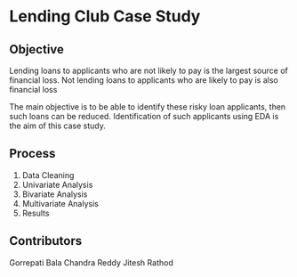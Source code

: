 # Lending Club Case Study
## Objective
Lending loans to applicants who are not likely to pay is the largest source of financial loss. Not lending loans to applicants who are likely to pay is also financial loss

The main objective is to be able to identify these risky loan applicants, then such loans can be reduced. Identification of such applicants using EDA is the aim of this case study.   

## Process

1. Data Cleaning
2. Univariate Analysis
3. Bivariate Analysis
4. Multivariate Analysis
5. Results

## Contributors
Gorrepati Bala Chandra Reddy
Jitesh Rathod